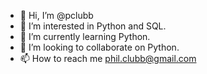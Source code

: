 - 👋 Hi, I’m @pclubb
- 👀 I’m interested in Python and SQL.
- 🌱 I’m currently learning Python.
- 💞️ I’m looking to collaborate on Python.
- 📫 How to reach me phil.clubb@gmail.com

<!---
pclubb/pclubb is a ✨ special ✨ repository because its `README.md` (this file) appears on your GitHub profile.
You can click the Preview link to take a look at your changes.
--->
